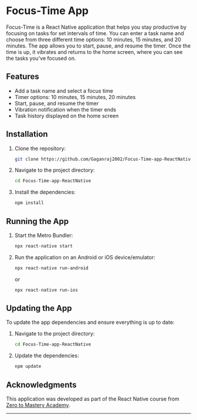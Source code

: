 # Focus-Time App

Focus-Time is a React Native application that helps you stay productive by focusing on tasks for set intervals of time. You can enter a task name and choose from three different time options: 10 minutes, 15 minutes, and 20 minutes. The app allows you to start, pause, and resume the timer. Once the time is up, it vibrates and returns to the home screen, where you can see the tasks you've focused on.

## Features

- Add a task name and select a focus time
- Timer options: 10 minutes, 15 minutes, 20 minutes
- Start, pause, and resume the timer
- Vibration notification when the timer ends
- Task history displayed on the home screen

## Installation

1. Clone the repository:

   ```bash
   git clone https://github.com/Gaganraj2002/Focus-Time-app-ReactNative.git
   ```

2. Navigate to the project directory:

   ```bash
   cd Focus-Time-app-ReactNative
   ```

3. Install the dependencies:

   ```bash
   npm install
   ```

## Running the App

1. Start the Metro Bundler:

   ```bash
   npx react-native start
   ```

2. Run the application on an Android or iOS device/emulator:

   ```bash
   npx react-native run-android
   ```

   or

   ```bash
   npx react-native run-ios
   ```

## Updating the App

To update the app dependencies and ensure everything is up to date:

1. Navigate to the project directory:

   ```bash
   cd Focus-Time-app-ReactNative
   ```

2. Update the dependencies:

   ```bash
   npm update
   ```

## Acknowledgments

This application was developed as part of the React Native course from [Zero to Mastery Academy](https://zerotomastery.io/).

---
